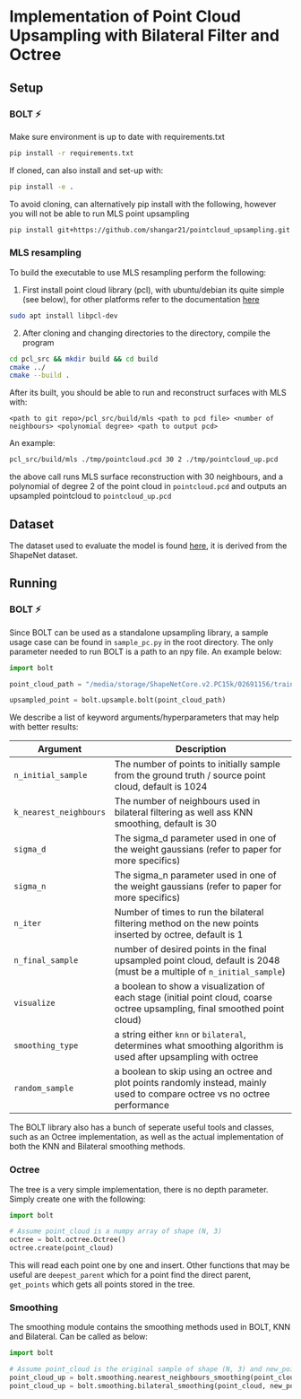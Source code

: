 # Implementation of Point Cloud Upsampling with Bilateral Filter and Octree

## Setup

### BOLT ⚡

Make sure environment is up to date with requirements.txt

```bash
pip install -r requirements.txt
```

If cloned, can also install and set-up with:

```bash
pip install -e .
```

To avoid cloning, can alternatively pip install with the following, however you will not be able to run MLS point upsampling

```bash
pip install git+https://github.com/shangar21/pointcloud_upsampling.git                                                                            
```

### MLS resampling

To build the executable to use MLS resampling perform the following:

1. First install point cloud library (pcl), with ubuntu/debian its quite simple (see below), for other platforms refer to the documentation [here](https://pointclouds.org/)

```bash
sudo apt install libpcl-dev
```

2. After cloning and changing directories to the directory, compile the program

```bash
cd pcl_src && mkdir build && cd build
cmake ../
cmake --build .
```
After its built, you should be able to run and reconstruct surfaces with MLS with:

```
<path to git repo>/pcl_src/build/mls <path to pcd file> <number of neighbours> <polynomial degree> <path to output pcd>
```
An example:

```bash
pcl_src/build/mls ./tmp/pointcloud.pcd 30 2 ./tmp/pointcloud_up.pcd
```
the above call runs MLS surface reconstruction with 30 neighbours, and a polynomial of degree 2 of the point cloud in `pointcloud.pcd` and outputs an upsampled pointcloud to `pointcloud_up.pcd`

## Dataset

The dataset used to evaluate the model is found [here](https://github.com/stevenygd/PointFlow#dataset), it is derived from the ShapeNet dataset.

## Running

### BOLT ⚡

Since BOLT can be used as a standalone upsampling library, a sample usage case can be found in `sample_pc.py` in the root directory. The only parameter needed to run BOLT is a path to an npy file. An example below:

```python
import bolt

point_cloud_path = "/media/storage/ShapeNetCore.v2.PC15k/02691156/train/1021a0914a7207aff927ed529ad90a11.npy"

upsampled_point = bolt.upsample.bolt(point_cloud_path)
```

We describe a list of keyword arguments/hyperparameters that may help with better results:

| Argument    | Description |
| -------- | ------- |
| `n_initial_sample`  | The number of points to initially sample from the ground truth / source point cloud, default is 1024    |
| `k_nearest_neighbours` | The number of neighbours used in bilateral filtering as well ass KNN smoothing, default is 30     |
| `sigma_d`    | The sigma_d parameter used in one of the weight gaussians (refer to paper for more specifics)    |
| `sigma_n`    | The sigma_n parameter used in one of the weight gaussians (refer to paper for more specifics)    |
| `n_iter`     | Number of times to run the bilateral filtering method on the new points inserted by octree, default is 1 | 
| `n_final_sample` | number of desired points in the final upsampled point cloud, default is 2048 (must be a multiple of `n_initial_sample`) |
| `visualize` | a boolean to show a visualization of each stage (initial point cloud, coarse octree upsampling, final smoothed point cloud) |
| `smoothing_type` | a string either `knn` or `bilateral`, determines what smoothing algorithm is used after upsampling with octree | 
| `random_sample` | a boolean to skip using an octree and plot points randomly instead, mainly used to compare octree vs no octree performance | 

The BOLT library also has a bunch of seperate useful tools and classes, such as an Octree implementation, as well as the actual implementation of both the KNN and Bilateral smoothing methods. 

### Octree

The tree is a very simple implementation, there is no depth parameter. Simply create one with the following:

```python
import bolt

# Assume point_cloud is a numpy array of shape (N, 3) 
octree = bolt.octree.Octree()
octree.create(point_cloud)
```
This will read each point one by one and insert. Other functions that may be useful are `deepest_parent` which for a point find the direct parent, `get_points` which gets all points stored in the tree.

### Smoothing

The smoothing module contains the smoothing methods used in BOLT, KNN and Bilateral. Can be called as below:

```python
import bolt

# Assume point_cloud is the original sample of shape (N, 3) and new_points are the points we wish to add to our point_cloud, also with a shape (N', 3)
point_cloud_up = bolt.smoothing.nearest_neighbours_smoothing(point_cloud, new_points, k=30) # k is the number of neighbours
point_cloud_up = bolt.smoothing.bilateral_smoothing(point_cloud, new_points, k=30, sigma_d=0.1, sigma_n=0.1, n_iter=1)
```
